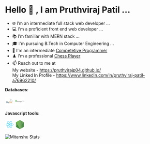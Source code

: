 <h1>
Hello 👋 , I am Pruthviraj Patil ... 
</h1>

- 🌐 I’m an intermediate full stack web developer ...
- 💻 I'm a proficient front end web developer ...
- 📚 I’m familiar with MERN stack ...
- 🎓 I'm pursuing B.Tech in Computer Engineering ...
- 🌸 I'm an intermediate <a href = "https://www.codechef.com/users/pruthvirajp">Competetive Programmer </a>
- ♟️  I'm a professional <a href = "https://www.chess.com/member/pruthvirajpatil04" > Chess Player </a>
- 📫 Reach out to me at <br>
 My website - https://pruthvirajp04.github.io/  <br>
 My Linked In Profile - https://www.linkedin.com/in/pruthviraj-patil-a76962210/

**Databases:**

<code><img height="30" src="https://raw.githubusercontent.com/github/explore/80688e429a7d4ef2fca1e82350fe8e3517d3494d/topics/mysql/mysql.png"></code>
<code><img height="30" src="https://raw.githubusercontent.com/github/explore/80688e429a7d4ef2fca1e82350fe8e3517d3494d/topics/mongodb/mongodb.png"></code>


**Javascript tools:**

<code><img height="30" src="https://raw.githubusercontent.com/github/explore/80688e429a7d4ef2fca1e82350fe8e3517d3494d/topics/react/react.png"></code>
<code><img height="30" src="https://raw.githubusercontent.com/github/explore/80688e429a7d4ef2fca1e82350fe8e3517d3494d/topics/nodejs/nodejs.png"></code>  



<img src="https://github-readme-stats.vercel.app/api?username=pruthvirajp04&&show_icons=true&title_color=ffffff&icon_color=bb2acf&text_color=daf7dc&bg_color=151515" alt="Mitanshu Stats">
